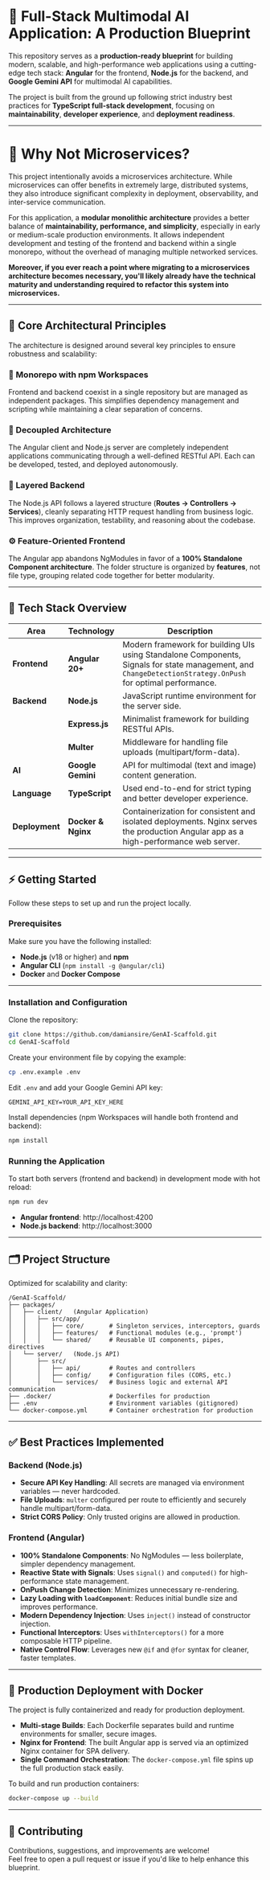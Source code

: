 # 🚀 Full-Stack Multimodal AI Application: A Production Blueprint

This repository serves as a **production-ready blueprint** for building modern, scalable, and high-performance web applications using a cutting-edge tech stack: **Angular** for the frontend, **Node.js** for the backend, and **Google Gemini API** for multimodal AI capabilities.

The project is built from the ground up following strict industry best practices for **TypeScript full-stack development**, focusing on **maintainability**, **developer experience**, and **deployment readiness**.

---

# 🤔 Why Not Microservices?

This project intentionally avoids a microservices architecture. While microservices can offer benefits in extremely large, distributed systems, they also introduce significant complexity in deployment, observability, and inter-service communication.

For this application, a **modular monolithic architecture** provides a better balance of **maintainability, performance, and simplicity**, especially in early or medium-scale production environments. It allows independent development and testing of the frontend and backend within a single monorepo, without the overhead of managing multiple networked services.

**Moreover, if you ever reach a point where migrating to a microservices architecture becomes necessary, you'll likely already have the technical maturity and understanding required to refactor this system into microservices.**

---

## 🧱 Core Architectural Principles

The architecture is designed around several key principles to ensure robustness and scalability:

### 🧩 Monorepo with npm Workspaces

Frontend and backend coexist in a single repository but are managed as independent packages. This simplifies dependency management and scripting while maintaining a clear separation of concerns.

### 🔗 Decoupled Architecture

The Angular client and Node.js server are completely independent applications communicating through a well-defined RESTful API. Each can be developed, tested, and deployed autonomously.

### 🧠 Layered Backend

The Node.js API follows a layered structure (**Routes → Controllers → Services**), cleanly separating HTTP request handling from business logic. This improves organization, testability, and reasoning about the codebase.

### ⚙️ Feature-Oriented Frontend

The Angular app abandons NgModules in favor of a **100% Standalone Component architecture**. The folder structure is organized by **features**, not file type, grouping related code together for better modularity.

---

## 🧰 Tech Stack Overview

| Area           | Technology         | Description                                                                                                                                                |
| -------------- | ------------------ | ---------------------------------------------------------------------------------------------------------------------------------------------------------- |
| **Frontend**   | **Angular 20+**    | Modern framework for building UIs using Standalone Components, Signals for state management, and `ChangeDetectionStrategy.OnPush` for optimal performance. |
| **Backend**    | **Node.js**        | JavaScript runtime environment for the server side.                                                                                                        |
|                | **Express.js**     | Minimalist framework for building RESTful APIs.                                                                                                            |
|                | **Multer**         | Middleware for handling file uploads (multipart/form-data).                                                                                                |
| **AI**         | **Google Gemini**  | API for multimodal (text and image) content generation.                                                                                                    |
| **Language**   | **TypeScript**     | Used end-to-end for strict typing and better developer experience.                                                                                         |
| **Deployment** | **Docker & Nginx** | Containerization for consistent and isolated deployments. Nginx serves the production Angular app as a high-performance web server.                        |

---

## ⚡ Getting Started

Follow these steps to set up and run the project locally.

### Prerequisites

Make sure you have the following installed:

- **Node.js** (v18 or higher) and **npm**
- **Angular CLI** (`npm install -g @angular/cli`)
- **Docker** and **Docker Compose**

---

### Installation and Configuration

Clone the repository:

```bash
git clone https://github.com/damiansire/GenAI-Scaffold.git
cd GenAI-Scaffold
```

Create your environment file by copying the example:

```bash
cp .env.example .env
```

Edit `.env` and add your Google Gemini API key:

```
GEMINI_API_KEY=YOUR_API_KEY_HERE
```

Install dependencies (npm Workspaces will handle both frontend and backend):

```bash
npm install
```

### Running the Application

To start both servers (frontend and backend) in development mode with hot reload:

```bash
npm run dev
```

- **Angular frontend**: http://localhost:4200
- **Node.js backend**: http://localhost:3000

---

## 🗂️ Project Structure

Optimized for scalability and clarity:

```
/GenAI-Scaffold/
├── packages/
│   ├── client/   (Angular Application)
│   │   ├── src/app/
│   │   │   ├── core/       # Singleton services, interceptors, guards
│   │   │   ├── features/   # Functional modules (e.g., 'prompt')
│   │   │   └── shared/     # Reusable UI components, pipes, directives
│   └── server/   (Node.js API)
│       ├── src/
│       │   ├── api/        # Routes and controllers
│       │   ├── config/     # Configuration files (CORS, etc.)
│       │   └── services/   # Business logic and external API communication
├── .docker/                # Dockerfiles for production
├── .env                    # Environment variables (gitignored)
└── docker-compose.yml      # Container orchestration for production
```

---

## ✅ Best Practices Implemented

### Backend (Node.js)

- **Secure API Key Handling**: All secrets are managed via environment variables — never hardcoded.
- **File Uploads**: `multer` configured per route to efficiently and securely handle multipart/form-data.
- **Strict CORS Policy**: Only trusted origins are allowed in production.

### Frontend (Angular)

- **100% Standalone Components**: No NgModules — less boilerplate, simpler dependency management.
- **Reactive State with Signals**: Uses `signal()` and `computed()` for high-performance state management.
- **OnPush Change Detection**: Minimizes unnecessary re-rendering.
- **Lazy Loading with `loadComponent`**: Reduces initial bundle size and improves performance.
- **Modern Dependency Injection**: Uses `inject()` instead of constructor injection.
- **Functional Interceptors**: Uses `withInterceptors()` for a more composable HTTP pipeline.
- **Native Control Flow**: Leverages new `@if` and `@for` syntax for cleaner, faster templates.

---

## 🐳 Production Deployment with Docker

The project is fully containerized and ready for production deployment.

- **Multi-stage Builds**: Each Dockerfile separates build and runtime environments for smaller, secure images.
- **Nginx for Frontend**: The built Angular app is served via an optimized Nginx container for SPA delivery.
- **Single Command Orchestration**: The `docker-compose.yml` file spins up the full production stack easily.

To build and run production containers:

```bash
docker-compose up --build
```

---

## 🤝 Contributing

Contributions, suggestions, and improvements are welcome!  
Feel free to open a pull request or issue if you'd like to help enhance this blueprint.
